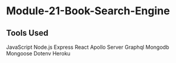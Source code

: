 # Module-21-Book-Search-Engine

## Tools Used
JavaScript
Node.js
Express
React
Apollo Server
Graphql
Mongodb
Mongoose
Dotenv
Heroku
